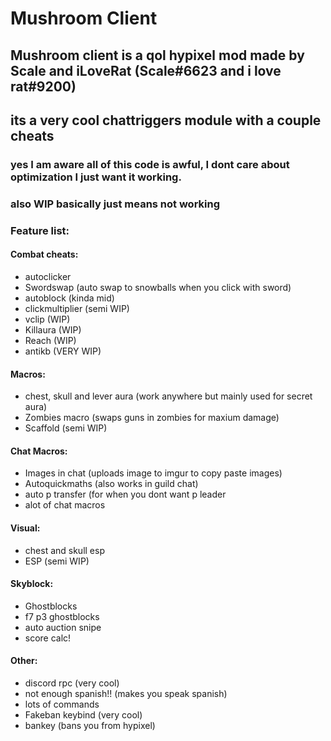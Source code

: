 # Mushroom Client

## Mushroom client is a qol hypixel mod made by Scale and iLoveRat (Scale#6623 and i love rat#9200)
## its a very cool chattriggers module with a couple cheats
### yes I am aware all of this code is awful, I dont care about optimization I just want it working.
### also WIP basically just means not working
### Feature list: 

#### Combat cheats:
- autoclicker
- Swordswap (auto swap to snowballs when you click with sword)
- autoblock (kinda mid)
- clickmultiplier (semi WIP)
- vclip (WIP)
- Killaura (WIP)
- Reach (WIP)
- antikb (VERY WIP)
#### Macros:
- chest, skull and lever aura (work anywhere but mainly used for secret aura)
- Zombies macro (swaps guns in zombies for maxium damage)
- Scaffold (semi WIP)
#### Chat Macros:
- Images in chat (uploads image to imgur to copy paste images)
- Autoquickmaths (also works in guild chat)
- auto p transfer (for when you dont want p leader
- alot of chat macros
#### Visual:
- chest and skull esp 
- ESP (semi WIP)
#### Skyblock:
- Ghostblocks
- f7 p3 ghostblocks
- auto auction snipe
- score calc!
#### Other:
- discord rpc (very cool)
- not enough spanish!! (makes you speak spanish)
- lots of commands
- Fakeban keybind (very cool)
- bankey (bans you from hypixel)
